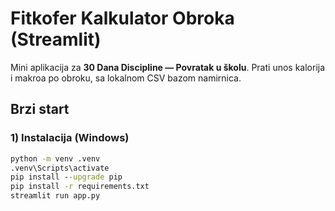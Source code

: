 # Fitkofer Kalkulator Obroka (Streamlit)

Mini aplikacija za **30 Dana Discipline — Povratak u školu**. Prati unos kalorija i makroa po obroku, sa lokalnom CSV bazom namirnica.

## Brzi start

### 1) Instalacija (Windows)
```bat
python -m venv .venv
.venv\Scripts\activate
pip install --upgrade pip
pip install -r requirements.txt
streamlit run app.py
